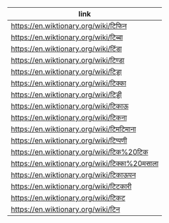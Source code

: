 |link|
|----|
|https://en.wiktionary.org/wiki/टिफिन|
|https://en.wiktionary.org/wiki/टिब्बा|
|https://en.wiktionary.org/wiki/टिंडा|
|https://en.wiktionary.org/wiki/टिण्डा|
|https://en.wiktionary.org/wiki/टिड्डा|
|https://en.wiktionary.org/wiki/टिक्का|
|https://en.wiktionary.org/wiki/टिड्डी|
|https://en.wiktionary.org/wiki/टिकाऊ|
|https://en.wiktionary.org/wiki/टिकना|
|https://en.wiktionary.org/wiki/टिमटिमाना|
|https://en.wiktionary.org/wiki/टिप्पणी|
|https://en.wiktionary.org/wiki/टिक%20टिक|
|https://en.wiktionary.org/wiki/टिक्का%20मसाला|
|https://en.wiktionary.org/wiki/टिकाऊपन|
|https://en.wiktionary.org/wiki/टिटकारी|
|https://en.wiktionary.org/wiki/टिकट|
|https://en.wiktionary.org/wiki/टिन|
